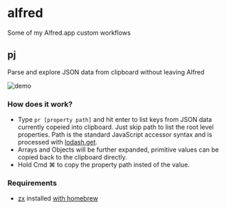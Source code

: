 # alfred
Some of my Alfred.app custom workflows

## pj
Parse and explore JSON data from clipboard without leaving Alfred

![demo](./img/pj2.gif)

### How does it work?

* Type `pr [property path]` and hit enter to list keys from JSON data currently copeied into clipboard. Just skip path to list the root level properties. Path is the standard JavaScript accessor syntax and is processed with [lodash.get](https://www.npmjs.com/package/lodash.get).
* Arrays and Objects will be further expanded, primitive values can be copied back to the clipboard directly.
* Hold Cmd ⌘ to copy the property path insted of the value.

### Requirements
* [zx](https://github.com/google/zx) installed [with homebrew](https://formulae.brew.sh/formula/zx)
